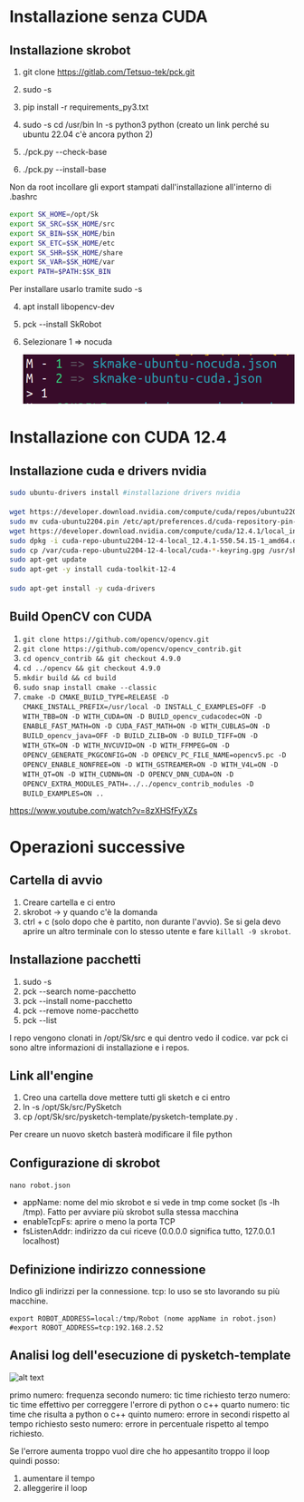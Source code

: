 # Installazione senza CUDA

## Installazione skrobot

1. git clone https://gitlab.com/Tetsuo-tek/pck.git
2. sudo -s
2. pip install -r requirements_py3.txt

3. sudo -s
    cd /usr/bin
    ln -s python3 python  (creato un link perché su ubuntu 22.04 c'è ancora python 2)

4. ./pck.py --check-base 
4. ./pck.py --install-base 

Non da root incollare gli export stampati dall'installazione all'interno di .bashrc 

```bash
export SK_HOME=/opt/Sk
export SK_SRC=$SK_HOME/src
export SK_BIN=$SK_HOME/bin
export SK_ETC=$SK_HOME/etc
export SK_SHR=$SK_HOME/share
export SK_VAR=$SK_HOME/var
export PATH=$PATH:$SK_BIN
```

Per installare usarlo tramite sudo -s

4. apt install libopencv-dev
5. pck --install SkRobot
6. Selezionare 1 => nocuda

    ![alt text](image.png)



# Installazione con CUDA 12.4

## Installazione cuda e drivers nvidia

```bash
sudo ubuntu-drivers install #installazione drivers nvidia

wget https://developer.download.nvidia.com/compute/cuda/repos/ubuntu2204/x86_64/cuda-ubuntu2204.pin
sudo mv cuda-ubuntu2204.pin /etc/apt/preferences.d/cuda-repository-pin-600
wget https://developer.download.nvidia.com/compute/cuda/12.4.1/local_installers/cuda-repo-ubuntu2204-12-4-local_12.4.1-550.54.15-1_amd64.deb
sudo dpkg -i cuda-repo-ubuntu2204-12-4-local_12.4.1-550.54.15-1_amd64.deb
sudo cp /var/cuda-repo-ubuntu2204-12-4-local/cuda-*-keyring.gpg /usr/share/keyrings/
sudo apt-get update
sudo apt-get -y install cuda-toolkit-12-4

sudo apt-get install -y cuda-drivers
```

## Build OpenCV con CUDA

1. ```git clone https://github.com/opencv/opencv.git```
2. ```git clone https://github.com/opencv/opencv_contrib.git```
3. ```cd opencv_contrib && git checkout 4.9.0```
4. ```cd ../opencv && git checkout 4.9.0```
5. ```mkdir build && cd build```
6. ```sudo snap install cmake --classic```
6. ```cmake -D CMAKE_BUILD_TYPE=RELEASE -D CMAKE_INSTALL_PREFIX=/usr/local -D INSTALL_C_EXAMPLES=OFF -D WITH_TBB=ON -D WITH_CUDA=ON -D BUILD_opencv_cudacodec=ON -D ENABLE_FAST_MATH=ON -D CUDA_FAST_MATH=ON -D WITH_CUBLAS=ON -D BUILD_opencv_java=OFF -D BUILD_ZLIB=ON -D BUILD_TIFF=ON -D WITH_GTK=ON -D WITH_NVCUVID=ON -D WITH_FFMPEG=ON -D OPENCV_GENERATE_PKGCONFIG=ON -D OPENCV_PC_FILE_NAME=opencv5.pc -D OPENCV_ENABLE_NONFREE=ON -D WITH_GSTREAMER=ON -D WITH_V4L=ON -D WITH_QT=ON -D WITH_CUDNN=ON -D OPENCV_DNN_CUDA=ON -D OPENCV_EXTRA_MODULES_PATH=../../opencv_contrib_modules -D BUILD_EXAMPLES=ON ..```

https://www.youtube.com/watch?v=8zXHSfFyXZs



# Operazioni successive 

## Cartella di avvio

1. Creare cartella e ci entro
2. skrobot -> y quando c'è la domanda
3. ctrl + c (solo dopo che è partito, non durante l'avvio). Se si gela devo aprire un altro terminale con lo stesso utente e fare ```killall -9 skrobot```.


## Installazione pacchetti
1. sudo -s
2. pck --search nome-pacchetto
3. pck --install nome-pacchetto
4. pck --remove nome-pacchetto
5. pck --list

I repo vengono clonati in /opt/Sk/src e qui dentro vedo il codice. var pck ci sono altre informazioni di installazione e i repos.


## Link all'engine

1. Creo una cartella dove mettere tutti gli sketch e ci entro
2. ln -s /opt/Sk/src/PySketch 
3. cp /opt/Sk/src/pysketch-template/pysketch-template.py .

Per creare un nuovo sketch basterà modificare il file python

## Configurazione di skrobot

```nano robot.json```

* appName: nome del mio skrobot e si vede in tmp come socket (ls -lh /tmp). Fatto per avviare più skrobot sulla stessa macchina
* enableTcpFs: aprire o meno la porta TCP
* fsListenAddr: indirizzo da cui riceve (0.0.0.0 significa tutto, 127.0.0.1 localhost)


## Definizione indirizzo connessione


Indico gli indirizzi per la connessione. tcp: lo uso se sto lavorando su più macchine.
```
export ROBOT_ADDRESS=local:/tmp/Robot (nome appName in robot.json)
#export ROBOT_ADDRESS=tcp:192.168.2.52

```


## Analisi log dell'esecuzione di pysketch-template


![alt text](image-1.png)

primo numero: frequenza
secondo numero: tic time richiesto
terzo numero: tic time effettivo per correggere l'errore di python o c++
quarto numero: tic time che risulta a python o c++
quinto numero: errore in secondi rispetto al tempo richiesto
sesto numero: errore in percentuale rispetto al tempo richiesto.


Se l'errore aumenta troppo vuol dire che ho appesantito troppo il loop quindi posso:
1. aumentare il tempo
2. alleggerire il loop
